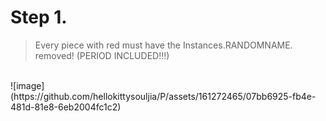 # Step 1.
  > Every piece with red must have the Instances.RANDOMNAME. removed! (PERIOD INCLUDED!!!)
  <br />
  ![image](https://github.com/hellokittysouljia/P/assets/161272465/07bb6925-fb4e-481d-81e8-6eb2004fc1c2)

